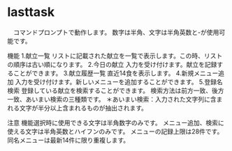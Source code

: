 # lasttask

<readme>
　コマンドプロンプトで動作します。
  数字は半角、文字は半角英数と-が使用可能です。

機能
1.献立一覧
  リストに記載された献立を一覧で表示します。この時、リストの順序は古い順になります。
2.今日の献立
  入力を受け付けます。献立を記録することができます。
3.献立履歴一覧
  直近14食を表示します。
4.新規メニュー追加
  入力を受け付けます。新しいメニューを追加することができます。
5.登録名検索
  登録している献立を検索することができます。
  検索方法は前方一致、後方一致、あいまい検索の三種類です。
  ＊あいまい検索：入力された文字列に含まれる文字が半分以上含まれるものが抽出されます。

注意
機能選択時に使用できる文字は半角数字のみです。
メニュー追加、検索に使える文字は半角英数とハイフンのみです。
メニューの記録上限は28件です。同名メニューは最新14件に限り重複します。
